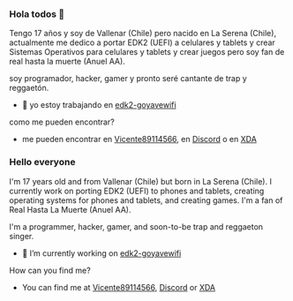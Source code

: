 ### Hola todos 👋

Tengo 17 años y soy de Vallenar (Chile) pero nacido en La Serena (Chile), actualmente me dedico a portar EDK2 (UEFI) a celulares y tablets y crear Sistemas Operativos para celulares y tablets y crear juegos pero soy fan de real hasta la muerte (Anuel AA).

soy programador, hacker, gamer y pronto seré cantante de trap y reggaetón.

- 🔭 yo estoy trabajando en [edk2-goyavewifi](https://github.com/vicenteicc2008/edk2-goyavewifi)

como me pueden encontrar?
 - me pueden encontrar en [Vicente89114566](https://twitter.com/Vicente89114566), en [Discord](https://discord.gg/2qddUNgydg) o en [XDA](https://xdaforums.com/m/dodo-vi-c.9359473/)

### Hello everyone
I'm 17 years old and from Vallenar (Chile) but born in La Serena (Chile). I currently work on porting EDK2 (UEFI) to phones and tablets, creating operating systems for phones and tablets, and creating games. I'm a fan of Real Hasta La Muerte (Anuel AA).

I'm a programmer, hacker, gamer, and soon-to-be trap and reggaeton singer.
 - 🔭 I’m currently working on [edk2-goyavewifi](https://github.com/vicenteicc2008/edk2-goyavewifi)

How can you find me?
- You can find me at [Vicente89114566](https://twitter.com/Vicente89114566), [Discord](https://discord.gg/2qddUNgydg) or [XDA](https://xdaforums.com/m/dodo-vi-c.9359473/)

<!--
**vicenteicc2008/vicenteicc2008** is a ✨ _special_ ✨ repository because its `README.md` (this file) appears on your GitHub profile.

Here are some ideas to get you started:

- 🔭 I’m currently working on ...
- 🌱 I’m currently learning ...
- 👯 I’m looking to collaborate on ...
- 🤔 I’m looking for help with ...
- 💬 Ask me about ...
- 📫 How to reach me: ...
- 😄 Pronouns: ...
- ⚡ Fun fact: ...
-->

